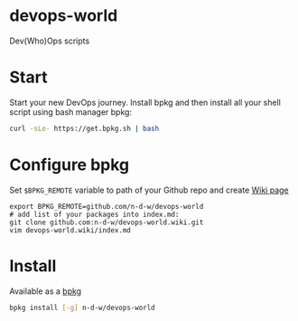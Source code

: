 # devops-world

Dev(Who)Ops scripts

# Start

Start your new DevOps journey. Install bpkg and then install all your shell script using bash manager bpkg:

```sh
curl -sLo- https://get.bpkg.sh | bash
```

# Configure bpkg

Set `$BPKG_REMOTE` variable to path of your Github repo and create
[Wiki page](https://github.com/n-d-w/devops-world/wiki/index.md)

```
export BPKG_REMOTE=github.com/n-d-w/devops-world
# add list of your packages into index.md:
git clone github.com:n-d-w/devops-world.wiki.git
vim devops-world.wiki/index.md

```

# Install

Available as a [bpkg](http://www.bpkg.sh/)
```sh
bpkg install [-g] n-d-w/devops-world
```
